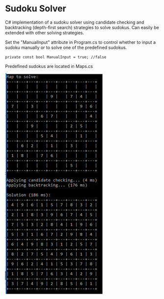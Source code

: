 # Sudoku Solver

C# implementation of a sudoku solver using candidate checking and backtracking (depth-first search) strategies to solve sudokus. Can easily be extended with other solving strategies.

Set the "ManualInput" attribute in Program.cs to control whether to input a sudoku manually or to solve one of the predefined sudokus.
```
private const bool ManualInput = true; //false
```

Predefined sudokus are located in Maps.cs

![alt text](https://github.com/ClausFT/SudokuSolver/blob/master/SudokuSolver/Example.png?raw=true)
